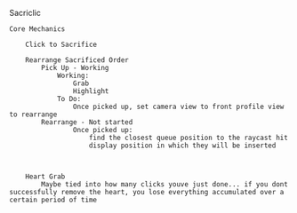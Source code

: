 Sacriclic

    Core Mechanics

        Click to Sacrifice

        Rearrange Sacrificed Order
            Pick Up - Working
                Working:
                    Grab
                    Highlight
                To Do:
                    Once picked up, set camera view to front profile view to rearrange
            Rearrange - Not started
                    Once picked up:
                        find the closest queue position to the raycast hit
                        display position in which they will be inserted



        Heart Grab
            Maybe tied into how many clicks youve just done... if you dont successfully remove the heart, you lose everything accumulated over a certain period of time